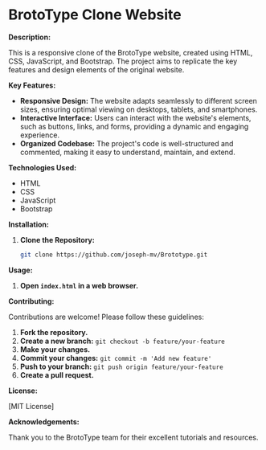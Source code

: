 


# BrotoType Clone Website

**Description:**

This is a responsive clone of the BrotoType website, created using HTML, CSS, JavaScript, and Bootstrap. The project aims to replicate the key features and design elements of the original website.

**Key Features:**

* **Responsive Design:** The website adapts seamlessly to different screen sizes, ensuring optimal viewing on desktops, tablets, and smartphones.
* **Interactive Interface:** Users can interact with the website's elements, such as buttons, links, and forms, providing a dynamic and engaging experience.
* **Organized Codebase:** The project's code is well-structured and commented, making it easy to understand, maintain, and extend.

**Technologies Used:**

* HTML
* CSS
* JavaScript
* Bootstrap

**Installation:**

1. **Clone the Repository:**
   ```bash
   git clone https://github.com/joseph-mv/Brototype.git
   ```


**Usage:**

1. **Open `index.html` in a web browser.**

**Contributing:**

Contributions are welcome! Please follow these guidelines:

1. **Fork the repository.**
2. **Create a new branch:** `git checkout -b feature/your-feature`
3. **Make your changes.**
4. **Commit your changes:** `git commit -m 'Add new feature'`
5. **Push to your branch:** `git push origin feature/your-feature`
6. **Create a pull request.**

**License:**

[MIT License]

**Acknowledgements:**

Thank you to the BrotoType team for their excellent tutorials and resources.
